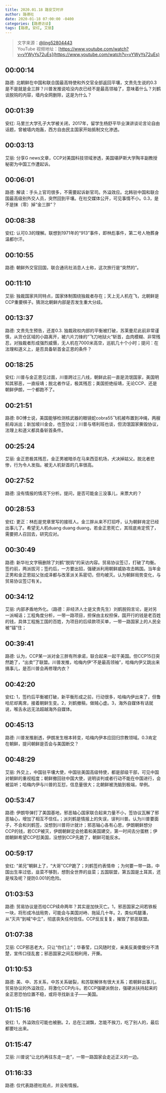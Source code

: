 ```yaml
---
title: 2020.01.18 路安艾时评
author: 路德社
date: 2020-01-18 07:00:00 -0400
categories: [路德访谈]
tags: [路德, 安红, 艾丽]
---
```


> 文字来源：[@ling52804443](https://twitter.com/ling52804443)  
> YouTube 视频地址：[https://www.youtube.com/watch?v=vYWyYs72uEs](https://www.youtube.com/watch?v=vYWyYs72uEs)

## 00:00:14

路德: 北朝鲜在中国和联合国最高特使和外交官全部返回平壤，文贵先生说的0.3是不是就是金三胖？川普发推说哈没内衣已经不是最高领袖了，意味着什么？刘鹤谈脱钩的内容，墙内全网删除，这是为什么？

## 00:01:39

安红: 马里兰大学孔子大学被关闭，2017年，留学生杨舒平毕业演讲谈论言论自由话题，曾被墙内炮轰，西方自由民主国家开始抵制文化渗透。

## 00:03:13

艾丽: 分享G news文章，CCP对美国科技领域渗透，美国堪萨斯大学陶丰副教授秘密为中国工作遭起诉。

## 00:06:01

路德: 解读：手头上官司很多，不需要起诉新官司。外溢效应。北韩驻中国和联合国最高级别外交人员，突然回到平壤。在社交媒体公开，可见事情不小。0.3，是不是抹（零）掉“金三胖”？

## 00:08:38

安红: 认可0.3的理解。联想到1971年的“913”事件，即林彪事件，第二号人物葬身温都尔汗。

## 00:10:55

路德: 朝鲜外交官回国，联合通讯社消息人士称，这次旅行是“突然的”。

## 00:11:10

艾丽: 独裁国家共同特点，国家体制围绕独裁者存在；天上无人机在飞，北朝鲜是CCP重要棋子。猜测北朝鲜内部是否发生重大分歧。

## 00:13:37

路德: 文贵先生预告，还差0.3. 独裁政权内部的平衡被打破，苏莱曼尼此前非常谨慎，从货仓区域的小路离开，被六片刀锋的“飞刀地狱火”斩首，血肉模糊、非常残忍，对独裁者形成强烈威慑，无人机在7000米高空，巡航几十个小时；提问：在法理和道义上，是否具备斩首金正恩的条件？

## 00:18:25

安红: 川普与金正恩见过面，川普跨过三八线，朝鲜此前一直是流氓国家，美国明知其邪恶，一直绥靖；脱北者作证，极其残忍；美国拒绝绥靖，无论CCP、还是朝鲜伊朗，一个都跑不了。

## 00:21:51

路德: BO博士说，美国能够检测核武器的眼镜蛇cobra55飞机被布置到冲绳，两艘航母派出；新加坡川金会，也签协议；川普与塔利班也谈，但流氓国家撕毁协议，法理上和道义都具备斩首条件。

## 00:25:24

艾丽: 金正恩极其残忍，金正男被暗杀在马来西亚机场，犬决掉姑父。脱北者悲惨，行为令人发指。被无人机斩首的几率很高。

## 00:27:52

路德: 没有情报的情况下分析。提问，是否可能金三没事儿，来票大的？

## 00:28:53

安红: 更正：林彪是党章里写的接班人。金三胖从来不打招呼，认为朝鲜肯定已经出事儿了。希望无人机duang duang duang，若金正恩死亡，其班底肯定慌了，需要把人召回去，研究应对。

## 00:30:49

路德: 新华社文字稿删除了刘鹤“脱钩”的采访内容。贸易协议签订，打破了均衡。签约前，两派拔河；签约后，一方要出招，强硬派利用朝鲜威胁攻击韩国。当年金正男和金正恩姑父张成泽都与改革派关系密切，但均被灭。认为朝鲜局势变化，与贸易协议签订有关。

## 00:34:12

艾丽: 内部矛盾地外化。（路德：非经济人士是文贵先生）刘鹤脱钩言论，是对另一派喊话；工程角度分析，一带一路项目，担保由主权担保，国开行的钱是老百姓的钱，具体工程施工国的百姓，为项目的后续款项买单，一带一路国家上的人民全被“锚”住；

## 00:39:41

路德: 认为，CCP某一派对金三胖有所承诺，联合起来一起干美国。但CCP15日突然跪了，“出卖”了联盟。川普发推，哈梅内伊“不是最高领袖”，哈梅内伊又跳出来搞事儿，是否川普会再修理内衣？

## 00:42:20

安红: 1，签约后平衡被打破，新平衡形成之前，行动很多，哈梅内伊出来了，但鲁哈尼却离席，接着朝鲜生变。2，刘鹤撤稿，做贼心虚。3，海外自媒体有话就说，喉舌永远无法超越海外自媒体。

## 00:45:13

路德: 川普发推剧透，伊朗发生根本转变，哈梅内伊本应回归宗教领域。0.3肯定在朝鲜，提问朝鲜是否会与美国断交？

## 00:48:29

艾丽: 外交上，中国驻平壤大使，中国驻美国高级特使，都是部级干部，可见中国对朝鲜的重视程度；朝鲜撤回驻中国大使，说明谈判或者行动不能在中国进行，会被监听；哈梅内伊与川普的互怼，信息量很大；北朝鲜被洗脑到极端，举例。

## 00:53:47

路德: 伊朗导弹打了美国基地，邪恶轴心国家联合起来力量不小，签协议瓦解了邪恶轴心，增加了相互不信任。；派刘鹤是情报上的失误，误判川普。认为川普要面子，不会和刘鹤签，没想到川普将计就计；邪恶轴心各有心思，伊朗朝鲜想分CCP的钱，若CCP被灭，伊朗朝鲜定会抢着和美国建交，第一时间去分蛋糕；伊朗朝鲜希望CCP怼美国，没想到CCP先跪了，朝鲜可能反水。

## 00:59:17

安红: “弟兄”朝鲜上了，“大哥”CCP跪了；刘鹤签约表情帝 ；为何要一带一路，中国出生率过低，韭菜不够割，想割全世界的韭菜；五国联盟，第五国是土耳其，还是埃及呢？提防0.001的危险。

## 01:03:53

路德: 贸易协议是否给CCP续命两年？其实是加快灭亡。1，邪恶国家之间若铁板一块，将形成冷战局势，可能会与美国对峙、拖延几十年。2，类似鸡腿潘，从“灭共”到喊“中立”，彻底丧失任何信任。CCP反反复复，摧毁了邪恶联盟。

## 01:07:38

艾丽: CCP邪恶老大，只让“你们上”；华春莹，口风随时变，亲美反美傻傻分不清楚，宣传口径乱套；邪恶国家之间互相利用，开撕。

## 01:10:53

路德: 美、中、苏关系，中苏关系破裂，和苏联解体有很大关系；若朝鲜出事儿，贸易协议的外溢效应，将激化CCP内斗。若CCP强硬派倒台，强硬派扶持起来的金正恩恐怕位置不稳，或将寻找新主子——美国。

## 01:15:16

安红: 1，外溢效应可能也被删。2，总在江湖飘，怎能不挨刀，吃了别人的，最后都要吐出来。

## 01:15:47

艾丽: 川普说“让北约再往东走一走”，一带一路国家会走近正义的一边。

## 01:16:33

路德: 仅代表路德社观点，并没有情报。

